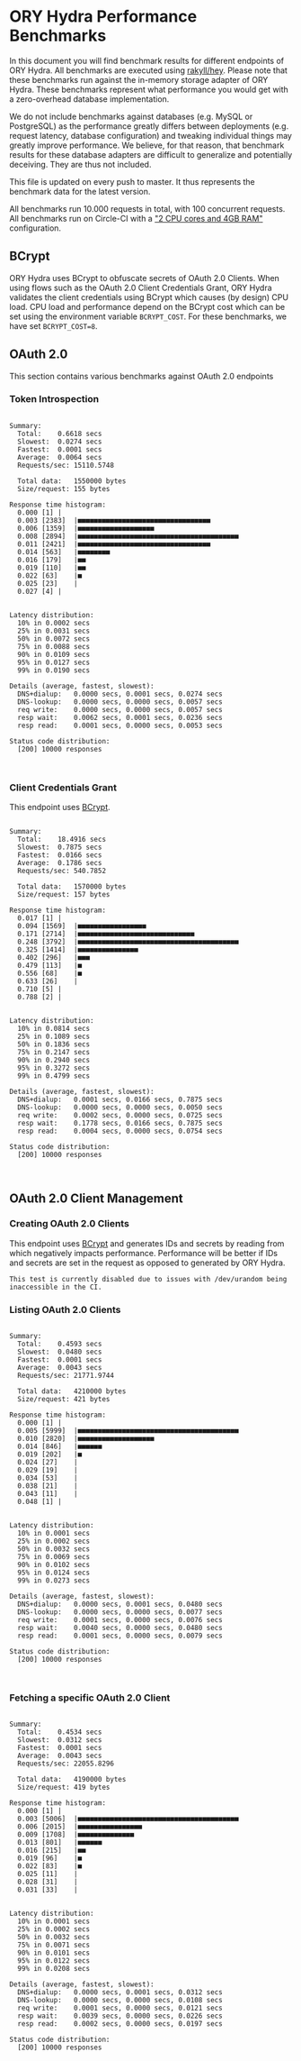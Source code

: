 # ORY Hydra Performance Benchmarks

In this document you will find benchmark results for different endpoints of ORY Hydra. All benchmarks are executed
using [rakyll/hey](https://github.com/rakyll/hey). Please note that these benchmarks run against the in-memory storage
adapter of ORY Hydra. These benchmarks represent what performance you would get with a zero-overhead database implementation.

We do not include benchmarks against databases (e.g. MySQL or PostgreSQL) as the performance greatly differs between
deployments (e.g. request latency, database configuration) and tweaking individual things may greatly improve performance.
We believe, for that reason, that benchmark results for these database adapters are difficult to generalize and potentially
deceiving. They are thus not included.

This file is updated on every push to master. It thus represents the benchmark data for the latest version.

All benchmarks run 10.000 requests in total, with 100 concurrent requests. All benchmarks run on Circle-CI with a
["2 CPU cores and 4GB RAM"](https://support.circleci.com/hc/en-us/articles/360000489307-Why-do-my-tests-take-longer-to-run-on-CircleCI-than-locally-)
configuration.

## BCrypt

ORY Hydra uses BCrypt to obfuscate secrets of OAuth 2.0 Clients. When using flows such as the OAuth 2.0 Client Credentials
Grant, ORY Hydra validates the client credentials using BCrypt which causes (by design) CPU load. CPU load and performance
depend on the BCrypt cost which can be set using the environment variable `BCRYPT_COST`. For these benchmarks,
we have set `BCRYPT_COST=8`.

## OAuth 2.0

This section contains various benchmarks against OAuth 2.0 endpoints

### Token Introspection

```

Summary:
  Total:	0.6618 secs
  Slowest:	0.0274 secs
  Fastest:	0.0001 secs
  Average:	0.0064 secs
  Requests/sec:	15110.5748
  
  Total data:	1550000 bytes
  Size/request:	155 bytes

Response time histogram:
  0.000 [1]	|
  0.003 [2383]	|■■■■■■■■■■■■■■■■■■■■■■■■■■■■■■■■■
  0.006 [1359]	|■■■■■■■■■■■■■■■■■■■
  0.008 [2894]	|■■■■■■■■■■■■■■■■■■■■■■■■■■■■■■■■■■■■■■■■
  0.011 [2421]	|■■■■■■■■■■■■■■■■■■■■■■■■■■■■■■■■■
  0.014 [563]	|■■■■■■■■
  0.016 [179]	|■■
  0.019 [110]	|■■
  0.022 [63]	|■
  0.025 [23]	|
  0.027 [4]	|


Latency distribution:
  10% in 0.0002 secs
  25% in 0.0031 secs
  50% in 0.0072 secs
  75% in 0.0088 secs
  90% in 0.0109 secs
  95% in 0.0127 secs
  99% in 0.0190 secs

Details (average, fastest, slowest):
  DNS+dialup:	0.0000 secs, 0.0001 secs, 0.0274 secs
  DNS-lookup:	0.0000 secs, 0.0000 secs, 0.0057 secs
  req write:	0.0000 secs, 0.0000 secs, 0.0057 secs
  resp wait:	0.0062 secs, 0.0001 secs, 0.0236 secs
  resp read:	0.0001 secs, 0.0000 secs, 0.0053 secs

Status code distribution:
  [200]	10000 responses



```

### Client Credentials Grant

This endpoint uses [BCrypt](#bcrypt).

```

Summary:
  Total:	18.4916 secs
  Slowest:	0.7875 secs
  Fastest:	0.0166 secs
  Average:	0.1786 secs
  Requests/sec:	540.7852
  
  Total data:	1570000 bytes
  Size/request:	157 bytes

Response time histogram:
  0.017 [1]	|
  0.094 [1569]	|■■■■■■■■■■■■■■■■■
  0.171 [2714]	|■■■■■■■■■■■■■■■■■■■■■■■■■■■■■
  0.248 [3792]	|■■■■■■■■■■■■■■■■■■■■■■■■■■■■■■■■■■■■■■■■
  0.325 [1414]	|■■■■■■■■■■■■■■■
  0.402 [296]	|■■■
  0.479 [113]	|■
  0.556 [68]	|■
  0.633 [26]	|
  0.710 [5]	|
  0.788 [2]	|


Latency distribution:
  10% in 0.0814 secs
  25% in 0.1089 secs
  50% in 0.1836 secs
  75% in 0.2147 secs
  90% in 0.2940 secs
  95% in 0.3272 secs
  99% in 0.4799 secs

Details (average, fastest, slowest):
  DNS+dialup:	0.0001 secs, 0.0166 secs, 0.7875 secs
  DNS-lookup:	0.0000 secs, 0.0000 secs, 0.0050 secs
  req write:	0.0002 secs, 0.0000 secs, 0.0725 secs
  resp wait:	0.1778 secs, 0.0166 secs, 0.7875 secs
  resp read:	0.0004 secs, 0.0000 secs, 0.0754 secs

Status code distribution:
  [200]	10000 responses



```

## OAuth 2.0 Client Management

### Creating OAuth 2.0 Clients

This endpoint uses [BCrypt](#bcrypt) and generates IDs and secrets by reading from  which negatively impacts
performance. Performance will be better if IDs and secrets are set in the request as opposed to generated by ORY Hydra.

```
This test is currently disabled due to issues with /dev/urandom being inaccessible in the CI.
```

### Listing OAuth 2.0 Clients

```

Summary:
  Total:	0.4593 secs
  Slowest:	0.0480 secs
  Fastest:	0.0001 secs
  Average:	0.0043 secs
  Requests/sec:	21771.9744
  
  Total data:	4210000 bytes
  Size/request:	421 bytes

Response time histogram:
  0.000 [1]	|
  0.005 [5999]	|■■■■■■■■■■■■■■■■■■■■■■■■■■■■■■■■■■■■■■■■
  0.010 [2820]	|■■■■■■■■■■■■■■■■■■■
  0.014 [846]	|■■■■■■
  0.019 [202]	|■
  0.024 [27]	|
  0.029 [19]	|
  0.034 [53]	|
  0.038 [21]	|
  0.043 [11]	|
  0.048 [1]	|


Latency distribution:
  10% in 0.0001 secs
  25% in 0.0002 secs
  50% in 0.0032 secs
  75% in 0.0069 secs
  90% in 0.0102 secs
  95% in 0.0124 secs
  99% in 0.0273 secs

Details (average, fastest, slowest):
  DNS+dialup:	0.0000 secs, 0.0001 secs, 0.0480 secs
  DNS-lookup:	0.0000 secs, 0.0000 secs, 0.0077 secs
  req write:	0.0001 secs, 0.0000 secs, 0.0076 secs
  resp wait:	0.0040 secs, 0.0000 secs, 0.0480 secs
  resp read:	0.0001 secs, 0.0000 secs, 0.0079 secs

Status code distribution:
  [200]	10000 responses



```

### Fetching a specific OAuth 2.0 Client

```

Summary:
  Total:	0.4534 secs
  Slowest:	0.0312 secs
  Fastest:	0.0001 secs
  Average:	0.0043 secs
  Requests/sec:	22055.8296
  
  Total data:	4190000 bytes
  Size/request:	419 bytes

Response time histogram:
  0.000 [1]	|
  0.003 [5006]	|■■■■■■■■■■■■■■■■■■■■■■■■■■■■■■■■■■■■■■■■
  0.006 [2015]	|■■■■■■■■■■■■■■■■
  0.009 [1708]	|■■■■■■■■■■■■■■
  0.013 [801]	|■■■■■■
  0.016 [215]	|■■
  0.019 [96]	|■
  0.022 [83]	|■
  0.025 [11]	|
  0.028 [31]	|
  0.031 [33]	|


Latency distribution:
  10% in 0.0001 secs
  25% in 0.0002 secs
  50% in 0.0032 secs
  75% in 0.0071 secs
  90% in 0.0101 secs
  95% in 0.0122 secs
  99% in 0.0208 secs

Details (average, fastest, slowest):
  DNS+dialup:	0.0000 secs, 0.0001 secs, 0.0312 secs
  DNS-lookup:	0.0000 secs, 0.0000 secs, 0.0108 secs
  req write:	0.0001 secs, 0.0000 secs, 0.0121 secs
  resp wait:	0.0039 secs, 0.0000 secs, 0.0226 secs
  resp read:	0.0002 secs, 0.0000 secs, 0.0197 secs

Status code distribution:
  [200]	10000 responses



```
